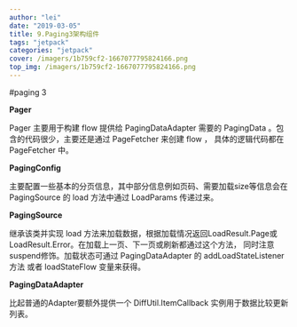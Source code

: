 ```yaml
---
author: "lei"
date: "2019-03-05"
title: 9.Paging3架构组件
tags: "jetpack"
categories: "jetpack"
cover: /imagers/1b759cf2-1667077795824166.png
top_img: /imagers/1b759cf2-1667077795824166.png
---
```


#paging 3

**Pager**

Pager 主要用于构建 flow 提供给 PagingDataAdapter 需要的 PagingData 。包含的代码很少，主要还是通过 PageFetcher 来创建 flow ，
具体的逻辑代码都在 PageFetcher 中。

**PagingConfig**

主要配置一些基本的分页信息，其中部分信息例如页码、需要加载size等信息会在 PagingSource 的 load 方法中通过 LoadParams 传递过来。

**PagingSource**

继承该类并实现 load 方法来加载数据，根据加载情况返回LoadResult.Page或LoadResult.Error。在加载上一页、下一页或刷新都通过这个方法，
同时注意suspend修饰。加载状态可通过 PagingDataAdapter 的 addLoadStateListener 方法 或者 loadStateFlow 变量来获得。

**PagingDataAdapter**

比起普通的Adapter要额外提供一个 DiffUtil.ItemCallback 实例用于数据比较更新列表。